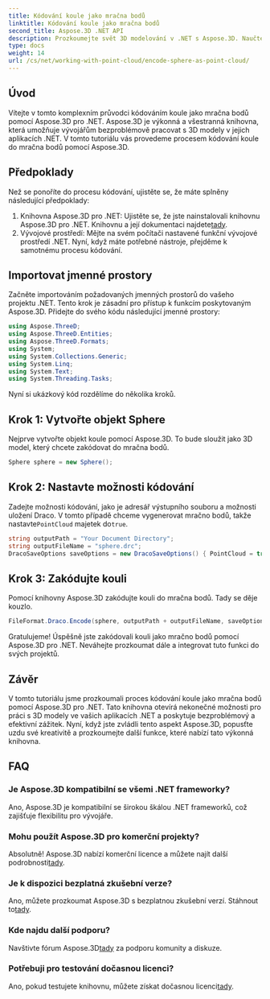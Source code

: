 ```yaml
---
title: Kódování koule jako mračna bodů
linktitle: Kódování koule jako mračna bodů
second_title: Aspose.3D .NET API
description: Prozkoumejte svět 3D modelování v .NET s Aspose.3D. Naučte se bez námahy kódovat koule do mračna bodů. Popusťte uzdu své kreativitě!
type: docs
weight: 14
url: /cs/net/working-with-point-cloud/encode-sphere-as-point-cloud/
---
```

## Úvod
Vítejte v tomto komplexním průvodci kódováním koule jako mračna bodů pomocí Aspose.3D pro .NET. Aspose.3D je výkonná a všestranná knihovna, která umožňuje vývojářům bezproblémově pracovat s 3D modely v jejich aplikacích .NET. V tomto tutoriálu vás provedeme procesem kódování koule do mračna bodů pomocí Aspose.3D.
## Předpoklady
Než se ponoříte do procesu kódování, ujistěte se, že máte splněny následující předpoklady:
1.  Knihovna Aspose.3D pro .NET: Ujistěte se, že jste nainstalovali knihovnu Aspose.3D pro .NET. Knihovnu a její dokumentaci najdete[tady](https://reference.aspose.com/3d/net/).
2. Vývojové prostředí: Mějte na svém počítači nastavené funkční vývojové prostředí .NET.
Nyní, když máte potřebné nástroje, přejděme k samotnému procesu kódování.
## Importovat jmenné prostory
Začněte importováním požadovaných jmenných prostorů do vašeho projektu .NET. Tento krok je zásadní pro přístup k funkcím poskytovaným Aspose.3D. Přidejte do svého kódu následující jmenné prostory:
```csharp
using Aspose.ThreeD;
using Aspose.ThreeD.Entities;
using Aspose.ThreeD.Formats;
using System;
using System.Collections.Generic;
using System.Linq;
using System.Text;
using System.Threading.Tasks;
```
Nyní si ukázkový kód rozdělíme do několika kroků.
## Krok 1: Vytvořte objekt Sphere
Nejprve vytvořte objekt koule pomocí Aspose.3D. To bude sloužit jako 3D model, který chcete zakódovat do mračna bodů.
```csharp
Sphere sphere = new Sphere();
```
## Krok 2: Nastavte možnosti kódování
 Zadejte možnosti kódování, jako je adresář výstupního souboru a možnosti uložení Draco. V tomto případě chceme vygenerovat mračno bodů, takže nastavte`PointCloud` majetek do`true`.
```csharp
string outputPath = "Your Document Directory";
string outputFileName = "sphere.drc";
DracoSaveOptions saveOptions = new DracoSaveOptions() { PointCloud = true };
```
## Krok 3: Zakódujte kouli
Pomocí knihovny Aspose.3D zakódujte kouli do mračna bodů. Tady se děje kouzlo.
```csharp
FileFormat.Draco.Encode(sphere, outputPath + outputFileName, saveOptions);
```
Gratulujeme! Úspěšně jste zakódovali kouli jako mračno bodů pomocí Aspose.3D pro .NET.
Neváhejte prozkoumat dále a integrovat tuto funkci do svých projektů.
## Závěr
V tomto tutoriálu jsme prozkoumali proces kódování koule jako mračna bodů pomocí Aspose.3D pro .NET. Tato knihovna otevírá nekonečné možnosti pro práci s 3D modely ve vašich aplikacích .NET a poskytuje bezproblémový a efektivní zážitek.
Nyní, když jste zvládli tento aspekt Aspose.3D, popusťte uzdu své kreativitě a prozkoumejte další funkce, které nabízí tato výkonná knihovna.
## FAQ
### Je Aspose.3D kompatibilní se všemi .NET frameworky?
Ano, Aspose.3D je kompatibilní se širokou škálou .NET frameworků, což zajišťuje flexibilitu pro vývojáře.
### Mohu použít Aspose.3D pro komerční projekty?
 Absolutně! Aspose.3D nabízí komerční licence a můžete najít další podrobnosti[tady](https://purchase.aspose.com/buy).
### Je k dispozici bezplatná zkušební verze?
 Ano, můžete prozkoumat Aspose.3D s bezplatnou zkušební verzí. Stáhnout to[tady](https://releases.aspose.com/).
### Kde najdu další podporu?
 Navštivte fórum Aspose.3D[tady](https://forum.aspose.com/c/3d/18) za podporu komunity a diskuze.
### Potřebuji pro testování dočasnou licenci?
 Ano, pokud testujete knihovnu, můžete získat dočasnou licenci[tady](https://purchase.aspose.com/temporary-license/).